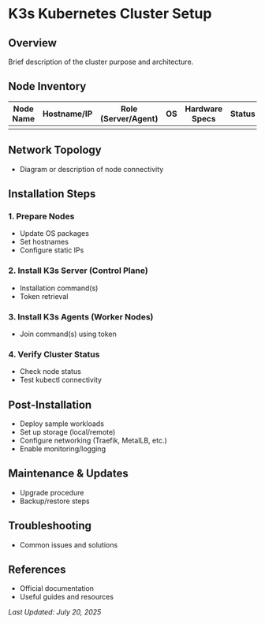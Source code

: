 # K3s Kubernetes Cluster Setup

## Overview
Brief description of the cluster purpose and architecture.


## Node Inventory

| Node Name | Hostname/IP | Role (Server/Agent) | OS | Hardware Specs | Status |
|-----------|-------------|---------------------|----|---------------|--------|
|           |             |                     |    |               |        |

## Network Topology
- Diagram or description of node connectivity

## Installation Steps

### 1. Prepare Nodes
- Update OS packages
- Set hostnames
- Configure static IPs

### 2. Install K3s Server (Control Plane)
- Installation command(s)
- Token retrieval

### 3. Install K3s Agents (Worker Nodes)
- Join command(s) using token

### 4. Verify Cluster Status
- Check node status
- Test kubectl connectivity

## Post-Installation

- Deploy sample workloads
- Set up storage (local/remote)
- Configure networking (Traefik, MetalLB, etc.)
- Enable monitoring/logging

## Maintenance & Updates
- Upgrade procedure
- Backup/restore steps

## Troubleshooting
- Common issues and solutions

## References
- Official documentation
- Useful guides and resources

*Last Updated: July 20, 2025*